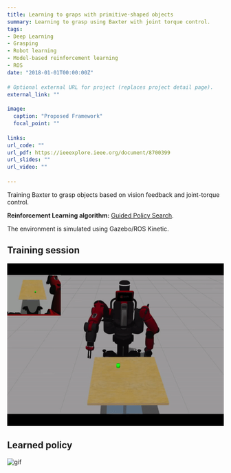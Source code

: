 ```yaml
---
title: Learning to graps with primitive-shaped objects
summary: Learning to grasp using Baxter with joint torque control.
tags:
- Deep Learning
- Grasping
- Robot learning
- Model-based reinforcement learning
- ROS
date: "2018-01-01T00:00:00Z"

# Optional external URL for project (replaces project detail page).
external_link: ""

image:
  caption: "Proposed Framework"
  focal_point: ""

links:
url_code: ""
url_pdf: https://ieeexplore.ieee.org/document/8700399
url_slides: ""
url_video: ""

---
```

Training Baxter to grasp objects based on vision feedback and joint-torque control.

**Reinforcement Learning algorithm:** [Guided Policy Search](https://github.com/cbfinn/gps).

The environment is simulated using Gazebo/ROS Kinetic.

## Training session
![gif](./training-baxter.gif)

## Learned policy
![gif](./trained-baxter.gif)


